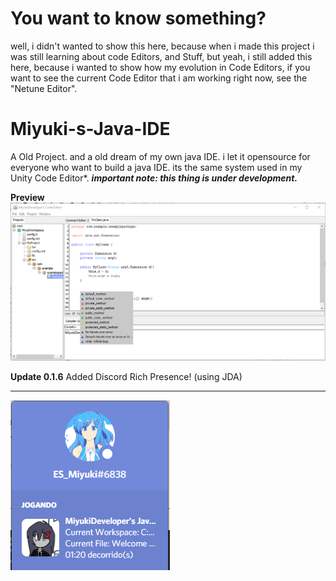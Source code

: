 # You want to know something?
well, i didn't wanted to show this here, because when i made this project i was still learning about code Editors, and Stuff, but yeah, i still added this here,
because i wanted to show how my evolution in Code Editors, if you want to see the current Code Editor that i am working right now, see the "Netune Editor".



# Miyuki-s-Java-IDE
A Old Project. and a old dream of my own java IDE. i let it opensource for everyone who want to build a java IDE. its the same system used in my Unity Code Editor*.
***important note: this thing is under development.***

**Preview**
![MiyukiIDE Img](/readme_assets/IDE.PNG)


**Update 0.1.6**
Added Discord Rich Presence! (using JDA)
****
![MiyukiIDE Img](/readme_assets/rpc.PNG)
